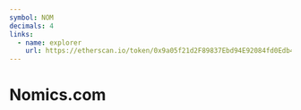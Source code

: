 ```yaml
---
symbol: NOM
decimals: 4
links:
  - name: explorer
    url: https://etherscan.io/token/0x9a05f21d2F89837Ebd94E92084fd0Edb407f67C4
---
```


# Nomics.com

